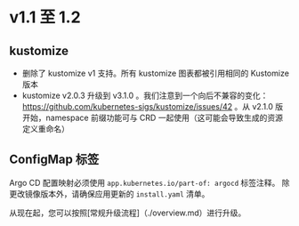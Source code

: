 <!-- TRANSLATED by md-translate -->
# v1.1 至 1.2

## kustomize

* 删除了 kustomize v1 支持。所有 kustomize 图表都被引用相同的 Kustomize 版本
* kustomize v2.0.3 升级到 v3.1.0 。我们注意到一个向后不兼容的变化：https://github.com/kubernetes-sigs/kustomize/issues/42 。从 v2.1.0 版开始，namespace 前缀功能可与 CRD 一起使用（这可能会导致生成的资源定义重命名）

## ConfigMap 标签

Argo CD 配置映射必须使用 `app.kubernetes.io/part-of: argocd` 标签注释。 除更改镜像版本外，请确保应用更新的 `install.yaml` 清单。

从现在起，您可以按照[常规升级流程]（./overview.md）进行升级。
